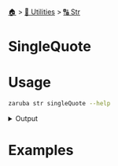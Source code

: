 <!--startTocHeader-->
[🏠](../../README.md) > [🔧 Utilities](../README.md) > [🔠 Str](README.md)
# SingleQuote
<!--endTocHeader-->

# Usage


```bash
zaruba str singleQuote --help
```
 
<details>
<summary>Output</summary>
 
```````
Single quote string

Usage:
  zaruba str singleQuote <string> [flags]

Flags:
  -h, --help   help for singleQuote
```````
</details>


# Examples


<!--startTocSubtopic-->
<!--endTocSubtopic-->